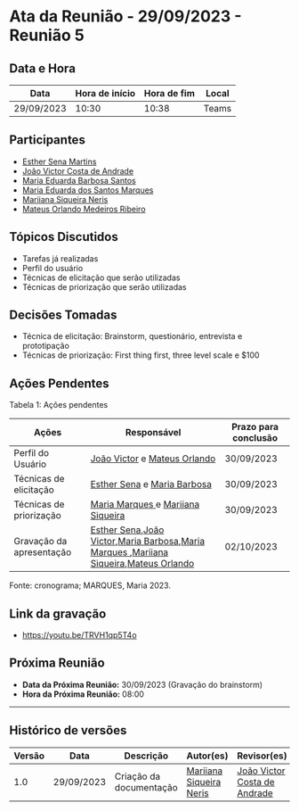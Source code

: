 # Ata da Reunião - 29/09/2023 - Reunião 5

## Data e Hora
| Data          | Hora de início | Hora de fim | Local |
|---------------|----------------|-------------|-------|
| 29/09/2023    |      10:30     |    10:38    | Teams |

  
## Participantes
* [Esther Sena Martins](https://github.com/esmsena)
* [João Victor Costa de Andrade](https://github.com/jvcostta)
* [Maria Eduarda Barbosa Santos](https://github.com/Madu01)
* [Maria Eduarda dos Santos Marques ](https://github.com/EduardaSMarques)
* [Mariiana Siqueira Neris](https://github.com/Maryyscreuza)
* [Mateus Orlando Medeiros Ribeiro](https://github.com/MateusPy)

## Tópicos Discutidos
* Tarefas já realizadas
* Perfil do usuário
* Técnicas de elicitação que serão utilizadas
* Técnicas de priorização que serão utilizadas
  
## Decisões Tomadas
* Técnica de elicitação: Brainstorm, questionário, entrevista e prototipação
* Técnicas de priorização: First thing first, three level scale e $100
  
## Ações Pendentes
Tabela 1: Ações pendentes

| Ações       | Responsável     | Prazo para conclusão |
|-------------|-----------------|----------------------|
| Perfil do Usuário | [João Victor](https://github.com/jvcostta) e [Mateus Orlando](https://github.com/MateusPy) | 30/09/2023 |
| Técnicas de elicitação | [Esther Sena](https://github.com/esmsena) e [Maria Barbosa](https://github.com/Madu01) | 30/09/2023 |
| Técnicas de priorização | [Maria Marques ](https://github.com/EduardaSMarques) e [Mariiana Siqueira](https://github.com/Maryyscreuza) | 30/09/2023 |
| Gravação da apresentação | [Esther Sena](https://github.com/esmsena),[João Victor](https://github.com/jvcostta),[Maria Barbosa](https://github.com/Madu01),[Maria Marques ](https://github.com/EduardaSMarques),[Mariiana Siqueira](https://github.com/Maryyscreuza),[Mateus Orlando](https://github.com/MateusPy) | 02/10/2023 |

Fonte: cronograma; MARQUES, Maria 2023.

## Link da gravação
*  https://youtu.be/TRVH1qp5T4o

## Próxima Reunião
* **Data da Próxima Reunião:** 30/09/2023 (Gravação do brainstorm)
* **Hora da Próxima Reunião:** 08:00
---

## Histórico de versões
| Versão | Data       | Descrição               | Autor(es)     | Revisor(es) |
|--------|------------|-------------------------|---------------|-------------|
| 1.0    | 29/09/2023 | Criação da documentação | [Mariiana Siqueira Neris](https://github.com/Maryyscreuza) | [João Victor Costa de Andrade](https://github.com/jvcostta) |
